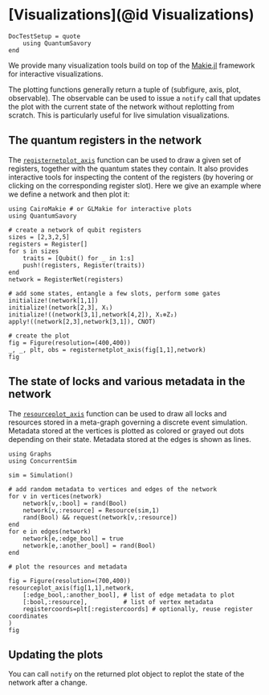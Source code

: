 # [Visualizations](@id Visualizations)

```@meta
DocTestSetup = quote
    using QuantumSavory
end
```

We provide many visualization tools build on top of the [Makie.jl](https://docs.makie.org/stable/) framework for interactive visualizations.

The plotting functions generally return a tuple of (subfigure, axis, plot, observable).
The observable can be used to issue a `notify` call that updates the plot with the current state of the network without replotting from scratch.
This is particularly useful for live simulation visualizations.

## The quantum registers in the network

The [`registernetplot_axis`](@ref) function can be used to draw a given set of registers, together with the quantum states they contain. It also provides interactive tools for inspecting the content of the registers (by hovering or clicking on the corresponding register slot). Here we give an example where we define a network and then plot it:

```@example vis
using CairoMakie # or GLMakie for interactive plots
using QuantumSavory

# create a network of qubit registers
sizes = [2,3,2,5]
registers = Register[]
for s in sizes
    traits = [Qubit() for _ in 1:s]
    push!(registers, Register(traits))
end
network = RegisterNet(registers)

# add some states, entangle a few slots, perform some gates
initialize!(network[1,1])
initialize!(network[2,3], X₁)
initialize!((network[3,1],network[4,2]), X₁⊗Z₂)
apply!((network[2,3],network[3,1]), CNOT)

# create the plot
fig = Figure(resolution=(400,400))
_, _, plt, obs = registernetplot_axis(fig[1,1],network)
fig
```

## The state of locks and various metadata in the network

The [`resourceplot_axis`](@ref) function can be used to draw all locks and resources stored in a meta-graph governing a discrete event simulation. Metadata stored at the vertices is plotted as colored or grayed out dots depending on their state. Metadata stored at the edges is shown as lines.

```@example vis
using Graphs
using ConcurrentSim

sim = Simulation()

# add random metadata to vertices and edges of the network
for v in vertices(network)
    network[v,:bool] = rand(Bool)
    network[v,:resource] = Resource(sim,1)
    rand(Bool) && request(network[v,:resource])
end
for e in edges(network)
    network[e,:edge_bool] = true
    network[e,:another_bool] = rand(Bool)
end

# plot the resources and metadata

fig = Figure(resolution=(700,400))
resourceplot_axis(fig[1,1],network,
    [:edge_bool,:another_bool], # list of edge metadata to plot
    [:bool,:resource],          # list of vertex metadata
    registercoords=plt[:registercoords] # optionally, reuse register coordinates
)
fig
```

## Updating the plots

 You can call `notify` on the returned plot object to replot the state of the network after a change.